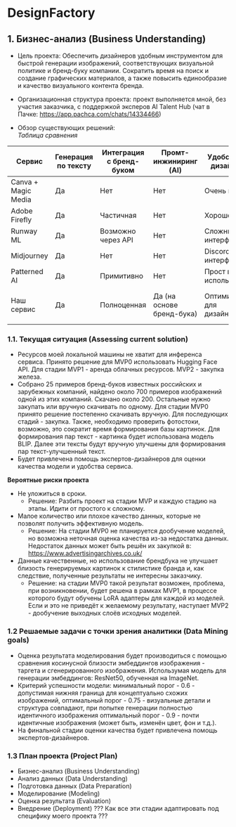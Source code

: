 # DesignFactory  

## 1.  Бизнес-анализ (Business Understanding)   

- Цель проекта: Обеспечить дизайнеров удобным инструментом для быстрой генерации изображений, соответствующих визуальной политике и бренд-буку компании. Сократить время на поиск и создание графических материалов, а также повысить единообразие и качество визуального контента бренда.     
      
- Организационная структура проекта: проект выполняется мной, без участия заказчика, с поддержкой эксперов AI Talent Hub (чат в Пачке: https://app.pachca.com/chats/14334466)     
      
- Обзор существующих решений:  
*Таблица сравнения*  

| Сервис                | Генерация по тексту | Интеграция с бренд-буком | Промт-инжиниринг (AI) | Удобство для дизайнеров | Кастомизация под бренд |
|-----------------------|---------------------|---------------------------|------------------------|--------------------------|------------------------|
| Canva + Magic Media   | Да                  | Нет                       | Нет                    | Очень высокое            | Ограниченная           |
| Adobe Firefly         | Да                  | Частичная                 | Нет                    | Хорошее                  | Частичная              |
| Runway ML             | Да                  | Возможно через API        | Нет                    | Сложный интерфейс        | Гибкая настройка       |
| Midjourney            | Да                  | Нет                       | Нет                    | Discord-интерфейс        | Нет                    |
| Patterned AI          | Да                  | Примитивно                | Нет                    | Прост в использовании    | Шаблонная              |
| Наш сервис            | Да                  | Полноценная               | Да (на основе бренд-бука) | Оптимизирован для дизайнеров | Да, встраивается в визуальную систему |


    
### 1.1. Текущая ситуация (Assessing current solution)   
 - Ресурсов моей локальной машины не хватит для инференса сервиса. Принято решение для MVP0 использовать Hugging Face API. Для стадии MVP1 - аренда облачных ресурсов. MVP2 - закупка железа.   
- Собрано 25 примеров бренд-буков известных российских и зарубежных компаний, найдено около 700 примеров изображений одной из этих компаний. Скачано около 200. Остальные нужно закупать или вручную скачивать по одному. Для стадии MVP0 принято решение постепенно скачивать вручную. Для последующих стадий - закупка. Также, необходимо проверить фотостоки, возможно, это сократит время формирования базы картинок. Для формирования пар текст - картинка будет использована модель BLIP. Далее эти тексты будут вручную улучшены для формирования пар текст-улучшенный текст.    
- Будет привлечена помощь экспертов-дизайнеров для оценки качества модели и удобства сервиса.    

**Вероятные риски проекта**

 - Не уложиться в сроки.
     - Решение: Разбить проект на стадии MVP и каждую стадию на этапы. Идити от простого к сложному.
 - Малое количество или плохое качество данных, которые не позволят получить эффективную модель.   
     - Решение: На стадии MVP0 не планируется дообучение моделей, но возможна неточная оценка качества из-за недостатка данных. Недостаток данных может быть решён их закупкой в: https://www.advertisingarchives.co.uk/
 - Данные качественные, но использование брендбука не улучшает близость генерируемых картинок к стилистике бранда и, как следствие, полученные результаты не
интересны заказчику.   
    - Решение: на стадии MVP0 такой результат возможен, проблема, при возникновении, будет решена в рамках MVP1, в процессе которого будут обучены LoRA адаптеры для каждой из моделей. Если и это не приведёт к желаемому результату, наступает MVP2 - дообучение выходных слоёв исходных моделей.


### 1.2 Решаемые задачи с точки зрения аналитики (Data Mining goals)    
- Оценка результата моделирования будет производиться с помощью сравнения косинусной близости эмбеддингов изображения - таргета и сгенерированного изображения. Использумая модель для генерации эмбеддингов: ResNet50, обученная на ImageNet.   
- Критерий успешности модели: минимальный порог - 0.6 - допустимая нижняя граница для концептуально схожих изображений, оптимальный порог - 0.75 - визуальные детали и структура совпадают, при попытке генерации полностью идентичного изображения оптимальный порог - 0.9 - почти идентичные изображения (может быть, изменён цвет, фон и т.д.).    
- На финальной стадии оценки качества будет привлечена помощь экспертов-дизайнеров.  


### 1.3 План проекта (Project Plan)   

 - Бизнес-анализ (Business Understanding)
 - Анализ данных (Data Understanding)
 - Подготовка данных (Data Preparation)
 - Моделирование (Modeling)
 - Оценка результата (Evaluation)
 - Внедрение (Deployment)
??? Как все эти стадии адаптировать под специфику моего проекта ???
